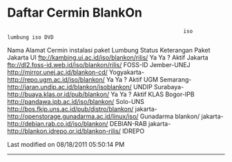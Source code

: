 # Daftar Cermin BlankOn
                                                             iso       lumbung iso DVD
Nama        Alamat Cermin                                    instalasi paket   Lumbung Status Keterangan
                                                                               Paket
Jakarta UI  ​ftp://kambing.ui.ac.id/iso/blankon/rilis/     Ya        Ya      ?       Aktif
Jakarta     ​ftp://dl2.foss-id.web.id/iso/blankon/rilis/
FOSS-ID
Jember-UNEJ ​http://mirror.unej.ac.id/blankon-cd/
Yogyakarta- ​http://repo.ugm.ac.id/iso/blankon/            Ya        Ya      ?       Aktif
UGM
Semarang-   ​http://jaran.undip.ac.id/blankon/isoblankon/
UNDIP
Surabaya-   ​http://buaya.klas.or.id/pub/blankon/          Ya        Ya      ?       Aktif
KLAS
Bogor-IPB   ​http://pandawa.ipb.ac.id/iso/blankon/
Solo-UNS    ​http://bos.fkip.uns.ac.id/pub/distro/blankon/
jakarta-    ​http://openstorage.gunadarma.ac.id/linux/iso/
Gunadarma   blankon/
jakarta-    ​http://debian.rab.co.id/iso/blankon/
DEBIAN-RAB
jakarta-    ​http://blankon.idrepo.or.id/blankon-rilis/
IDREPO

Last modified on 08/18/2011 05:50:14 PM

---
 
